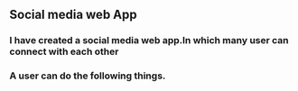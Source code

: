 ## Social media web App

### I have created a social media web app.In which many user can connect with each other
### A user can do the following things.
